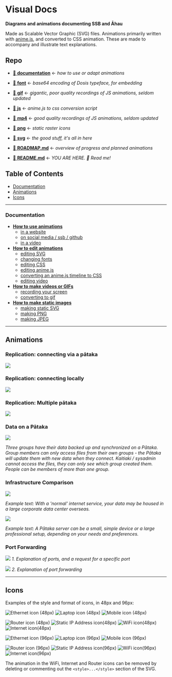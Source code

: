 # Visual Docs
**Diagrams and animations documenting SSB and Āhau**

Made as Scalable Vector Graphic (SVG) files. Animations primarily written with [anime.js](https://animejs.com), and converted to CSS animation.
These are made to accompany and illustrate text explanations.

## Repo


- [📁️ **documentation**](documentation) ← _how to use or adapt animations_

- [📁️ **font**](font) ← _base64 encoding of Dosis typeface, for embedding_

- [📁️ **gif**](gif) ← _gigantic, poor quality recordings of JS animations, seldom updated_

- [📁️ **js**](js) ← _anime.js to css conversion script_

- [📁️ **mp4**](mp4) ← _good quality recordings of JS animations, seldom updated_

- [📁️ **png**](png) ← _static raster icons_

- [📁️ **svg**](svg) ← _the good stuff, it's all in here_

- [ 📄️ **ROADMAP.md**](ROADMAP.md) ← _overview of progress and planned animations_

- [ 📄️ **README.md**](README.md) ← _YOU ARE HERE. 📍️ Read me!_

## Table of Contents
- [Documentation](#documentation)
- [Animations](#animations)
- [Icons](#icons)

----

### Documentation
- [**How to use animations**](documentation/Using-Animations.md)
  - [in a website](documentation/Using-Animations.md#using-animations-in-a-website)
  - [on social media / ssb / github](documentation/Using-Animations.md#using-animations-on-social-media)
  - [in a video](documentation/Using-Animations.md#using-animations-in-a-video)
- [**How to edit animations**](documentation/Editing-Animations.md)
  - [editing SVG](documentation/Editing-Animations.md#editing-svg)
  - [changing fonts](documentation/Editing-Animations.md#changing-fonts)
  - [editing CSS](documentation/Editing-Animations.md#editing-css)
  - [editing anime.js](documentation/Editing-Animations.md#editing-animejs)
  - [converting an anime.js timeline to CSS](documentation/Editing-Animations.md#converting-an-animejs-timeline-to-css)
  - [editing video](documentation/Editing-Animations.md#editing-video)
- [**How to make videos or GIFs**](Making-Video-or-GIF.md)
  - [recording your screen](documentation/Making-Video-or-GIF.md#recording-your-screen)
  - [converting to gif](documentation/Making-Video-or-GIF.md#converting-to-gif)
- [**How to make static images**](documentation/Making-Static-Images.md)
  - [making static SVG](documentation/Making-Static-Images.md#making-static-svg)
  - [making PNG](documentation/Making-Static-Images.md#making-static-png)
  - [making JPEG](documentation/Making-Static-Images.md#making-static-jpeg)

----

## Animations
### Replication: connecting via a pātaka

![](svg/replication-via-internet_css.svg)

### Replication: connecting locally

![](svg/replication-local_css.svg)

### Replication: Multiple pātaka

![](svg/multiple-pātaka_css.svg)

### Data on a Pātaka

![](svg/data-on-a-pātaka_css.svg)

_Three groups have their data backed up and synchronized on a Pātaka. Group members can only access files from their own groups - the Pātaka will update them with new data when they connect. Kaitiaki / sysadmin cannot access the files, they can only see which group created them. People can be members of more than one group._

### Infrastructure Comparison

![](svg/corporate-server.svg)

_Example text: With a 'normal' internet service, your data may be housed in a large
corporate data center overseas._

![](svg/alternative-servers.svg)

_Example text: A Pātaka server can be a small, simple device or a large professional
setup, depending on your needs and preferences._

### Port Forwarding
![](svg/port-forwarding_01_without-port-forwarding.svg)
_1. Explanation of ports, and a request for a specific port_

![](svg/port-forwarding_02_with-port-forwarding.svg)
_2. Explanation of port forwarding_

----

## Icons

Examples of the style and format of icons, in 48px and 96px:

![Ethernet icon (48px)](svg/icons/ethernet_48.svg) ![Laptop icon (48px)](svg/icons/laptop_48.svg)
![Mobile icon (48px)](svg/icons/mobile_48.svg)

![Router icon (48px)](svg/icons/router_48.svg) ![Static IP Address icon(48px)](svg/icons/static-ip_48.svg)
![WiFi icon(48px)](svg/icons/wifi_48.svg) ![Internet icon(48px)](svg/icons/internet_48.svg)

![Ethernet icon (96px)](svg/icons/ethernet_96.svg) ![Laptop icon (96px)](svg/icons/laptop_96.svg)
![Mobile icon (96px)](svg/icons/mobile_96.svg)

![Router icon (96px)](svg/icons/router_96.svg) ![Static IP Address icon(96px)](svg/icons/static-ip_96.svg)
![WiFi icon(96px)](svg/icons/wifi_96.svg) ![Internet icon(96px)](svg/icons/internet_96.svg)


The animation in the WiFi, Internet and Router icons can be removed by deleting or
commenting out the `<style>...</style>` section of the SVG.
